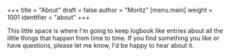 +++
title = "About"
draft = false
author = "Moritz"
[menu.main]
  weight = 1001
  identifier = "about"
+++

This little space is where I'm going to keep logbook like entries
about all the little things that happen from time to time. If you find
something you like or have questions, please let me know, I'd be happy
to hear about it.